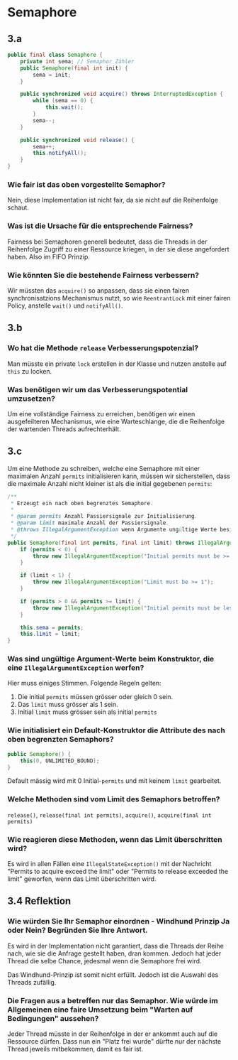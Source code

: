 # Semaphore

## 3.a

```Java
public final class Semaphore {
    private int sema; // Semaphor Zähler
    public Semaphore(final int init) {
        sema = init;
    }

    public synchronized void acquire() throws InterruptedException {
        while (sema == 0) {
            this.wait();
        }
        sema--;
    }

    public synchronized void release() {
        sema++;
        this.notifyAll();
    }
}
```

### Wie fair ist das oben vorgestellte Semaphor?

Nein, diese Implementation ist nicht fair, da sie nicht auf die Reihenfolge schaut.

### Was ist die Ursache für die entsprechende Fairness?

Fairness bei Semaphoren generell bedeutet, dass die Threads in der Reihenfolge Zugriff zu einer Ressource kriegen, in der sie diese angefordert haben. Also im FIFO Prinzip.

### Wie könnten Sie die bestehende Fairness verbessern?

Wir müssten das `acquire()` so anpassen, dass sie einen fairen synchronisatzions Mechanismus nutzt, so wie `ReentrantLock` mit einer fairen Policy, anstelle `wait()` und `notifyAll()`.

## 3.b

### Wo hat die Methode `release` Verbesserungspotenzial?

Man müsste ein private `lock` erstellen in der Klasse und nutzen anstelle auf `this` zu locken.

### Was benötigen wir um das Verbesserungspotential umzusetzen?

Um eine vollständige Fairness zu erreichen, benötigen wir einen ausgefeilteren Mechanismus, wie eine Warteschlange, die die Reihenfolge der wartenden Threads aufrechterhält.

## 3.c

Um eine Methode zu schreiben, welche eine Semaphore mit einer maximalen Anzahl `permits` initialisieren kann, müssen wir sicherstellen, dass die maximale Anzahl nicht kleiner ist als die initial gegebenen `permits`:

```Java
/**
 * Erzeugt ein nach oben begrenztes Semaphore.
 *
 * @param permits Anzahl Passiersignale zur Initialisierung.
 * @param limit maximale Anzahl der Passiersignale.
 * @throws IllegalArgumentException wenn Argumente ungültige Werte besitzen.
 */
public Semaphore(final int permits, final int limit) throws IllegalArgumentException {
    if (permits < 0) {
        throw new IllegalArgumentException("Initial permits must be >= 0");
    }

    if (limit < 1) {
        throw new IllegalArgumentException("Limit must be >= 1");
    }

    if (permits > 0 && permits >= limit) {
        throw new IllegalArgumentException("Initial permits must be less than limit");
    }

    this.sema = permits;
    this.limit = limit;
}
```

### Was sind ungültige Argument-Werte beim Konstruktor, die eine `IllegalArgumentException` werfen?

Hier muss einiges Stimmen. Folgende Regeln gelten:

1. Die initial `permits` müssen grösser oder gleich 0 sein.
2. Das `limit` muss grösser als 1 sein.
3. Initial `limit` muss grösser sein als initial `permits`

### Wie initialisiert ein Default-Konstruktor die Attribute des nach oben begrenzten Semaphors?

```Java
public Semaphore() {
    this(0, UNLIMITED_BOUND);
}
```

Default mässig wird mit 0 Initial-`permits` und mit keinem `limit` gearbeitet.

### Welche Methoden sind vom Limit des Semaphors betroffen?

`release()`, `release(final int permits)`, `acquire()`, `acquire(final int permits)`

### Wie reagieren diese Methoden, wenn das Limit überschritten wird?

Es wird in allen Fällen eine `IllegalStateException()` mit der Nachricht "Permits to acquire exceed the limit" oder "Permits to release exceeded the limit" geworfen, wenn das Limit überschritten wird.

## 3.4 Reflektion

### Wie würden Sie Ihr Semaphor einordnen - Windhund Prinzip Ja oder Nein? Begründen Sie Ihre Antwort.

Es wird in der Implementation nicht garantiert, dass die Threads der Reihe nach, wie sie die Anfrage gestellt haben, dran kommen. Jedoch hat jeder Thread die selbe Chance, jedesmal wenn die Semaphore frei wird.

Das Windhund-Prinzip ist somit nicht erfüllt. Jedoch ist die Auswahl des Threads zufällig.

### Die Fragen aus a betreffen nur das Semaphor. Wie würde im Allgemeinen eine faire Umsetzung beim "Warten auf Bedingungen" aussehen?

Jeder Thread müsste in der Reihenfolge in der er ankommt auch auf die Ressource dürfen. Dass nun ein "Platz frei wurde" dürfte nur der nächste Thread jeweils mitbekommen, damit es fair ist.
